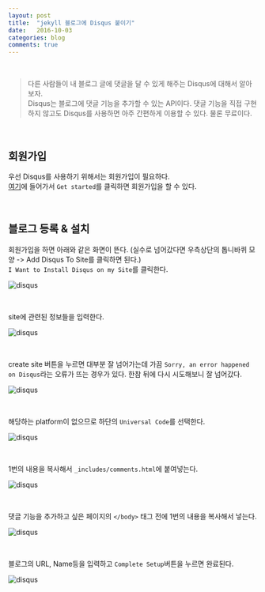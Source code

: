 ```yaml
---
layout: post
title:  "jekyll 블로그에 Disqus 붙이기"
date:   2016-10-03
categories: blog
comments: true
---
```


<br>  

> 다른 사람들이 내 블로그 글에 댓글을 달 수 있게 해주는 Disqus에 대해서 알아보자.  
Disqus는 블로그에 댓글 기능을 추가할 수 있는 API이다. 댓글 기능을 직접 구현하지 않고도 Disqus를 사용하면 아주 간편하게 이용할 수 있다. 물론 무료이다.  

<br>  

## 회원가입   

우선 Disqus를 사용하기 위해서는 회원가입이 필요하다.  
[여기](https://disqus.com/)에 들어가서 `Get started`를 클릭하면 회원가입을 할 수 있다.  

<br>  

## 블로그 등록 & 설치  

회원가입을 하면 아래와 같은 화면이 뜬다. (실수로 넘어갔다면 우측상단의 톱니바퀴 모양 -> Add Disqus To Site를 클릭하면 된다.)  
`I Want to Install Disqus on my Site`를 클릭한다.  

![disqus](/images/disqus/disqus-newsite.png)  

<br>  

site에 관련된 정보들을 입력한다.  

![disqus](/images/disqus/disqus-site-info.png)  

<br>  

create site 버튼을 누르면 대부분 잘 넘어가는데 가끔 `Sorry, an error happened on Disqus`라는 오류가 뜨는 경우가 있다. 한참 뒤에 다시 시도해보니 잘 넘어갔다.  

![disqus](/images/disqus/disqus-error.png)  

<br>  

해당하는 platform이 없으므로 하단의 `Universal Code`를 선택한다.  

![disqus](/images/disqus/disqus-platform.png)  

<br>  

1번의 내용을 복사해서 `_includes/comments.html`에 붙여넣는다.  

![disqus](/images/disqus/disqus-universalcode.png)  

<br>  

댓글 기능을 추가하고 싶은 페이지의 ``</body>`` 태그 전에 1번의 내용을 복사해서 넣는다.  

![disqus](/images/disqus/disqus-comment.png)  

<br>  

블로그의 URL, Name등을 입력하고 `Complete Setup`버튼을 누르면 완료된다.

![disqus](/images/disqus/disqus-site-setting.png)  

